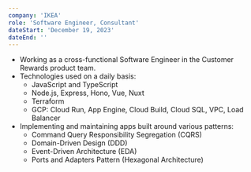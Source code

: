 ```yaml
---
company: 'IKEA'
role: 'Software Engineer, Consultant'
dateStart: 'December 19, 2023'
dateEnd: ''
---
```


- Working as a cross-functional Software Engineer in the Customer Rewards product team.
- Technologies used on a daily basis:
  - JavaScript and TypeScript
  - Node.js, Express, Hono, Vue, Nuxt
  - Terraform
  - GCP: Cloud Run, App Engine, Cloud Build, Cloud SQL, VPC, Load Balancer
- Implementing and maintaining apps built around various patterns:
  - Command Query Responsibility Segregation (CQRS)
  - Domain-Driven Design (DDD)
  - Event-Driven Architecture (EDA)
  - Ports and Adapters Pattern (Hexagonal Architecture)
